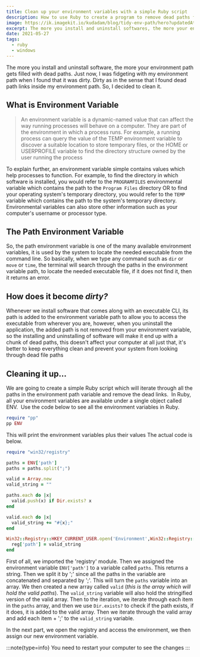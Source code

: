 ```yaml
---
title: Clean up your environment variables with a simple Ruby script
description: How to use Ruby to create a program to remove dead paths from your environment variable
image: https://ik.imagekit.io/kudadam/blog/tidy-env-path/hero?updatedAt=1685056694143
excerpt: The more you install and uninstall softwares, the more your environment get filled with dead paths. Learn how to remove them
date: 2021-05-27
tags:
  - ruby
  - windows
---
```


The more you install and uninstall software, the more your environment path gets filled with dead paths. Just now, I was fidgeting with my environment path when I found that it was dirty. Dirty as in the sense that I found dead path links inside my environment path. So, I decided to clean it.

## What is Environment Variable

> An environment variable is a dynamic-named value that can affect the way running processes will behave on a computer. They are part of the environment in which a process runs. For example, a running process can query the value of the TEMP environment variable to discover a suitable location to store temporary files, or the HOME or USERPROFILE variable to find the directory structure owned by the user running the process

To explain further, an environment variable simple contains values which help processes to function. For example, to find the directory in which software is installed, you would refer to the `PROGRAMFILES` environmental variable which contains the path to the `Program Files` directory OR to find your operating system's temporary directory, you would refer to the `TEMP` variable which contains the path to the system's temporary directory. Environmental variables can also store other information such as your computer's username or processor type.

## The Path Environment Variable

So, the path environment variable is one of the many available environment variables, it is used by the system to locate the needed executable from the command line. So basically, when we type any command such as `dir` or `move` or `time`, the terminal will search through the paths in the environment variable path, to locate the needed executable file, if it does not find it, then it returns an error.

## How does it become _dirty?_

Whenever we install software that comes along with an executable CLI, its path is added to the environment variable path to allow you to access the executable from wherever you are, however, when you uninstall the application, the added path is not removed from your environment variable, so the installing and uninstalling of software will make it end up with a chunk of dead paths, this doesn't affect your computer at all just that, it's better to keep everything clean and prevent your system from looking through dead file paths

## Cleaning it up...

We are going to create a simple Ruby script which will iterate through all the paths in the environment path variable and remove the dead links. 
In Ruby, all your environment variables are available under a single object called ENV. 
Use the code below to see all the environment variables in Ruby.

```ruby
require "pp"
pp ENV
```

This will print the environment variables plus their values
The actual code is below.

```ruby
require "win32/registry"

paths = ENV['path']
paths = paths.split(";")

valid = Array.new
valid_string = ""

paths.each do |x|
  valid.push(x) if Dir.exists? x
end

valid.each do |x|
  valid_string += "#{x};"
end

Win32::Registry::HKEY_CURRENT_USER.open('Environment',Win32::Registry::KEY_WRITE) do |reg|
  reg['path'] = valid_string
end
```

First of all, we imported the 'registry' module. Then we assigned the environment variable `ENV['path']` to a variable called `paths`. This returns a string.
Then we split it by ';' since all the paths in the variable are concatenated and separated by ';'. This will turn the `paths` variable into an array.
We then created a new array called `valid` (_this is the array which will hold the valid paths_).
The `valid_string` variable will also hold the stringified version of the valid array.
Then to the iteration, we iterate through each item in the `paths` array, and then we use `Dir.exists?` to check if the path exists, if it does, it is added to the valid array.
Then we iterate through the valid array and add each item + ';' to the `valid_string` variable.

In the next part, we open the registry and access the environment, we then assign our new environment variable.

:::note{type=info}
You need to restart your computer to see the changes
:::

